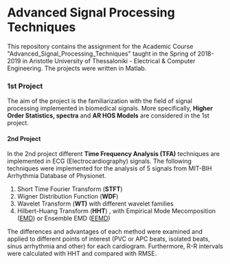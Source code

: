 # Advanced Signal Processing Techniques

This repository contains the assignment for the Academic Course "Advanced_Signal_Processing_Techniques" taught in the Spring of 2018-2019 in Aristotle University of Thessaloniki - Electrical & Computer Engineering. The projects were written in Matlab.

### 1st Project

The aim of the project is the familiarization with the field of signal processing implemented in biomedical signals. More specifically, **Higher Order Statistics, spectra** and **AR HOS Models** are considered in the 1st project. 

#### 2nd Project

In the 2nd project different **Time Frequency Analysis (TFA)** techniques are implemented in ECG (Electrocardiography) signals. The following techniques were implemented for the analysis of 5 signals from MIT-BIH Arrhythmia Database of Physionet. 

1. Short Time Fourier Transform (**STFT**)
2. Wigner Distribution Function (**WDF**)
3. Wavelet Transform (**WT)**  with different wavelet families
4. Hilbert-Huang Transform (**HHT**) , with Empirical Mode Mecomposition (<u>EMD</u>) or Ensemble EMD (<u>EEMD</u>)

The differences and advantages of each method were examined and applied to different points of interest (PVC or APC beats, isolated beats, sinus arrhythmia and other) for each cardiogram.  Furthermore,  R-R intervals were calculated with HHT and compared with RMSE. 






